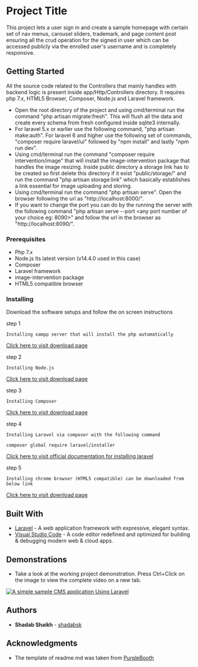 # Project Title
This project lets a user sign in and create a sample homepage with certain set of nav menus, carousel sliders, trademark, and page content post ensuring all the crud operation for the signed in user which can be accessed publicly via the enrolled user's username and is completely responsive.

## Getting Started
All the source code related to the Controllers that mainly handles with backend logic is present inside app/Http/Controllers directory. It requires php 7.x, HTML5 Browser, Composer, Node.js and Laravel framework.
* Open the root directory of the project and using cmd/terminal run the command "php artisan migrate:fresh". This will flush all the data and create every schema from fresh configured inside sqlite3 internally.
* For laravel 5.x or earlier use the following command, "php artisan make:auth". For laravel 6 and higher use the following set of commands, "composer require laravel/ui" followed by "npm install" and lastly "npm run dev".
* Using cmd/terminal run the command "composer require intervention/image" that will install the image-intervention package that handles the image resizing. Inside public directory a storage link has to be created so first delete this directory if it exist "public/storage/" and run the command "php artisan storage:link" which basically establishes a link essential for image uploading and storing.
* Using cmd/terminal run the command "php artisan serve". Open the browser following the url as "http://localhost:8000/".
* If you want to change the port you can do by the running the server with the following command "php artisan serve --port <any port number of your choice eg: 8090>" and follow the url in the browser as "http://localhost:8090/".	


### Prerequisites

* Php 7.x
* Node.js lts latest version (v14.4.0 used in this case)
* Composer
* Laravel framework
* image-intervention package
* HTML5 compatible browser


### Installing

Download the software setups and follow the on screen instructions

step 1

```
Installing xampp server that will install the php automatically
```
[Click here to visit download page](https://www.apachefriends.org/download.html)

step 2

```
Installing Node.js
```
[Click here to visit download page](https://nodejs.org/en/download/)

step 3
```
Installing Composer
```
[Click here to visit download page](https://getcomposer.org/download/)

step 4

```
Installing Laravel via composer with the following command
```
```
composer global require laravel/installer
```
[Click here to visit official documentation for installing laravel](https://laravel.com/docs/7.x/installation)

step 5

```
Installing chrome browser (HTML5 compatible) can be downloaded from below link
```
[Click here to visit download page](https://www.google.com/chrome/)

## Built With

* [Laravel](https://laravel.com/) - A web application framework with expressive, elegant syntax.
* [Visual Studio Code](https://code.visualstudio.com/) - A code editor redefined and optimized for building & debugging modern web & cloud apps. 


## Demonstrations

* Take a look at the working project demonstration. Press Ctrl+Click on the image to view the complete video on a new tab.


[![A simple sample CMS application Using Laravel
](https://i.ytimg.com/vi/WglHeNO-Qpc/hqdefault.jpg)](https://youtu.be/WglHeNO-Qpc)


## Authors

* **Shadab Shaikh** - [shadabsk](https://github.com/shadabsk)

## Acknowledgments

* The template of readme.md was taken from [PurpleBooth](https://github.com/PurpleBooth)
